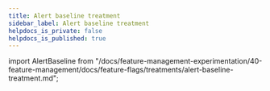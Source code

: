 ```yaml
---
title: Alert baseline treatment
sidebar_label: Alert baseline treatment
helpdocs_is_private: false
helpdocs_is_published: true
---
```


import AlertBaseline from "/docs/feature-management-experimentation/40-feature-management/docs/feature-flags/treatments/alert-baseline-treatment.md";

<AlertBaseline />